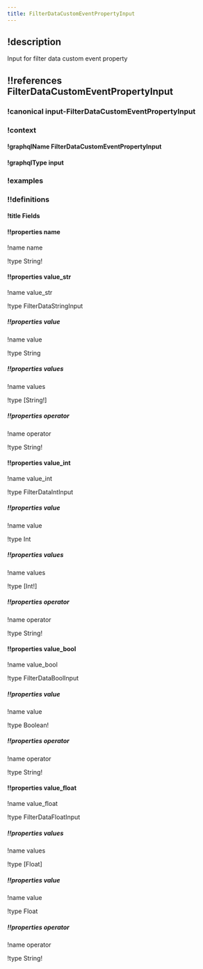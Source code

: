 ```yaml
---
title: FilterDataCustomEventPropertyInput
---
```

## !description

Input for filter data custom event property

## !!references FilterDataCustomEventPropertyInput

### !canonical input-FilterDataCustomEventPropertyInput

### !context

#### !graphqlName FilterDataCustomEventPropertyInput

#### !graphqlType input

### !examples

### !!definitions

#### !title Fields

#### !!properties name

!name name

!type String!



#### !!properties value_str

!name value\_str

!type FilterDataStringInput



##### !!properties value

!name value

!type String



##### !!properties values

!name values

!type \[String!]



##### !!properties operator

!name operator

!type String!



#### !!properties value_int

!name value\_int

!type FilterDataIntInput



##### !!properties value

!name value

!type Int



##### !!properties values

!name values

!type \[Int!]



##### !!properties operator

!name operator

!type String!



#### !!properties value_bool

!name value\_bool

!type FilterDataBoolInput



##### !!properties value

!name value

!type Boolean!



##### !!properties operator

!name operator

!type String!



#### !!properties value_float

!name value\_float

!type FilterDataFloatInput



##### !!properties values

!name values

!type \[Float]



##### !!properties value

!name value

!type Float



##### !!properties operator

!name operator

!type String!

